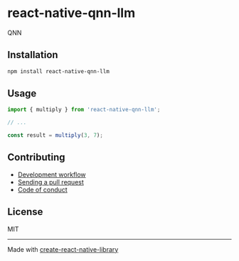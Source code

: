 # react-native-qnn-llm

QNN

## Installation


```sh
npm install react-native-qnn-llm
```


## Usage


```js
import { multiply } from 'react-native-qnn-llm';

// ...

const result = multiply(3, 7);
```


## Contributing

- [Development workflow](CONTRIBUTING.md#development-workflow)
- [Sending a pull request](CONTRIBUTING.md#sending-a-pull-request)
- [Code of conduct](CODE_OF_CONDUCT.md)

## License

MIT

---

Made with [create-react-native-library](https://github.com/callstack/react-native-builder-bob)
